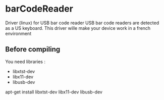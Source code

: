 barCodeReader
=============

Driver (linux) for USB bar code reader
USB bar code readers are detected as a US keyboard. 
This driver wille make your device work in a french environment

## Before compiling
You need libraries :
- libxtst-dev
- libx11-dev
- libusb-dev

apt-get install libxtst-dev libx11-dev libusb-dev

